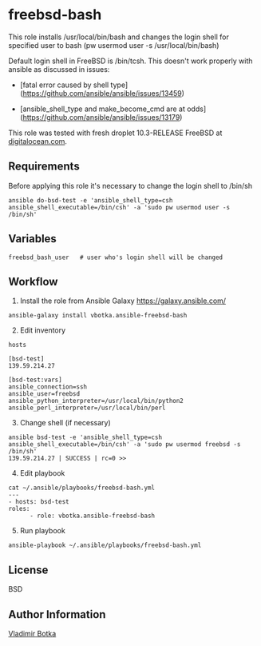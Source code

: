 freebsd-bash
===============

This role installs /usr/local/bin/bash and changes the login shell
for specified user to bash (pw usermod user -s /usr/local/bin/bash)

Default login shell in FreeBSD is /bin/tcsh. This doesn't work properly with
ansible as discussed in issues:

- [fatal error caused by shell type]
(https://github.com/ansible/ansible/issues/13459)

- [ansible_shell_type and make_become_cmd are at odds]
(https://github.com/ansible/ansible/issues/13179)

This role was tested with fresh droplet 10.3-RELEASE FreeBSD at
[digitalocean.com](https://cloud.digitalocean.com).


Requirements
------------

Before applying this role it's necessary to change the login shell to /bin/sh

```
ansible do-bsd-test -e 'ansible_shell_type=csh ansible_shell_executable=/bin/csh' -a 'sudo pw usermod user -s /bin/sh'

```


Variables
---------

```
freebsd_bash_user	# user who's login shell will be changed
```


Workflow
----------------

1) Install the role from Ansible Galaxy https://galaxy.ansible.com/

```
ansible-galaxy install vbotka.ansible-freebsd-bash
```

2) Edit inventory

```
hosts

[bsd-test]
139.59.214.27

[bsd-test:vars]
ansible_connection=ssh
ansible_user=freebsd
ansible_python_interpreter=/usr/local/bin/python2
ansible_perl_interpreter=/usr/local/bin/perl
```

3) Change shell (if necessary)

```
ansible bsd-test -e 'ansible_shell_type=csh ansible_shell_executable=/bin/csh' -a 'sudo pw usermod freebsd -s /bin/sh'
139.59.214.27 | SUCCESS | rc=0 >>
```

4) Edit playbook

```
cat ~/.ansible/playbooks/freebsd-bash.yml
---
- hosts: bsd-test
roles:
      - role: vbotka.ansible-freebsd-bash
```

5) Run playbook

```
ansible-playbook ~/.ansible/playbooks/freebsd-bash.yml
```


License
-------

BSD


Author Information
------------------

[Vladimir Botka](https://botka.link)
